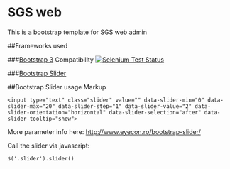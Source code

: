 SGS web
===

This is a bootstrap template for SGS web admin

##Frameworks used

###[Bootstrap 3](https://github.com/twbs/bootstrap/)
Compatibility
[![Selenium Test Status](https://saucelabs.com/browser-matrix/bootstrap.svg)](https://saucelabs.com/u/bootstrap)

###[Bootstrap Slider](http://www.eyecon.ro/bootstrap-slider/)

##Bootstrap Slider usage
Markup
```
<input type="text" class="slider" value="" data-slider-min="0" data-slider-max="20" data-slider-step="1" data-slider-value="2" data-slider-orientation="horizontal" data-slider-selection="after" data-slider-tooltip="show">
```
More parameter info here: http://www.eyecon.ro/bootstrap-slider/

Call the slider via javascript:
```
$('.slider').slider()
```

